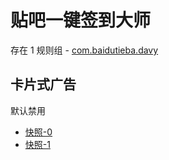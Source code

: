 # 贴吧一键签到大师

存在 1 规则组 - [com.baidutieba.davy](/src/apps/com.baidutieba.davy.ts)

## 卡片式广告

默认禁用

- [快照-0](https://i.gkd.li/import/12504289)
- [快照-1](https://i.gkd.li/import/12504291)
